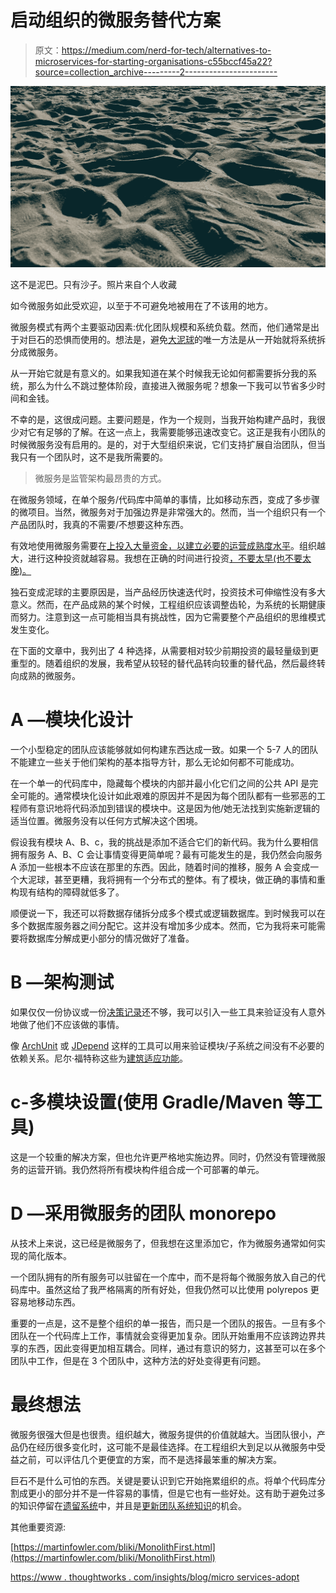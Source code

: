 # 启动组织的微服务替代方案

> 原文：<https://medium.com/nerd-for-tech/alternatives-to-microservices-for-starting-organisations-c55bccf45a22?source=collection_archive---------2----------------------->

![](img/fe0700c68ea0315df2277c4ce827f73a.png)

这不是泥巴。只有沙子。照片来自个人收藏

如今微服务如此受欢迎，以至于不可避免地被用在了不该用的地方。

微服务模式有两个主要驱动因素:优化团队规模和系统负载。然而，他们通常是出于对巨石的恐惧而使用的。想法是，避免[大泥球](http://www.laputan.org/mud/)的唯一方法是从一开始就将系统拆分成微服务。

从一开始它就是有意义的。如果我知道在某个时候我无论如何都需要拆分我的系统，那么为什么不跳过整体阶段，直接进入微服务呢？想象一下我可以节省多少时间和金钱。

不幸的是，这很成问题。主要问题是，作为一个规则，当我开始构建产品时，我很少对它有足够的了解。在这一点上，我需要能够迅速改变它。这正是我有小团队的时候微服务没有启用的。是的，对于大型组织来说，它们支持扩展自治团队，但当我只有一个团队时，这不是我所需要的。

> 微服务是监管架构最昂贵的方式。

在微服务领域，在单个服务/代码库中简单的事情，比如移动东西，变成了多步骤的微项目。当然，微服务对于加强边界是非常强大的。然而，当一个组织只有一个产品团队时，我真的不需要/不想要这种东西。

有效地使用微服务需要在[上投入大量资金，以建立必要的运营成熟度水平](https://martinfowler.com/bliki/MicroservicePrerequisites.html)。组织越大，进行这种投资就越容易。我想在正确的时间进行投资[，不要太早(也不要太晚)。](https://craigew.wordpress.com/2013/10/09/lean-software-development-principle-decide-as-late-as-possible/)

独石变成泥球的主要原因是，当产品经历快速迭代时，投资技术可伸缩性没有多大意义。然而，在产品成熟的某个时候，工程组织应该调整齿轮，为系统的长期健康而努力。注意到这一点可能相当具有挑战性，因为它需要整个产品组织的思维模式发生变化。

在下面的文章中，我列出了 4 种选择，从需要相对较少前期投资的最轻量级到更重型的。随着组织的发展，我希望从较轻的替代品转向较重的替代品，然后最终转向成熟的微服务。

# A —模块化设计

一个小型稳定的团队应该能够就如何构建东西达成一致。如果一个 5-7 人的团队不能建立一些关于他们架构的基本指导方针，那么无论如何都不可能成功。

在一个单一的代码库中，隐藏每个模块的内部并最小化它们之间的公共 API 是完全可能的。通常模块化设计如此艰难的原因并不是因为每个团队都有一些邪恶的工程师有意识地将代码添加到错误的模块中。这是因为他/她无法找到实施新逻辑的适当位置。微服务没有以任何方式解决这个困境。

假设我有模块 A、B、c，我的挑战是添加不适合它们的新代码。我为什么要相信拥有服务 A、B、C 会让事情变得更简单呢？最有可能发生的是，我仍然会向服务 A 添加一些根本不应该在那里的东西。因此，随着时间的推移，服务 A 会变成一个大泥球，甚至更糟，我将拥有一个分布式的整体。有了模块，做正确的事情和重构现有结构的障碍就低多了。

顺便说一下，我还可以将数据存储拆分成多个模式或逻辑数据库。到时候我可以在多个数据库服务器之间分配它。这并没有增加多少成本。然而，它为我将来可能需要将数据库分解成更小部分的情况做好了准备。

# **B —架构测试**

如果仅仅一份协议或一份[决策记录](https://adr.github.io/)还不够，我可以引入一些工具来验证没有人意外地做了他们不应该做的事情。

像 [ArchUnit](https://www.archunit.org/) 或 [JDepend](https://github.com/clarkware/jdepend) 这样的工具可以用来验证模块/子系统之间没有不必要的依赖关系。尼尔·福特称这些为[建筑适应功能](http://nealford.com/books/buildingevolutionaryarchitectures.html)。

# c-多模块设置(使用 Gradle/Maven 等工具)

这是一个较重的解决方案，但也允许更严格地实施边界。同时，仍然没有管理微服务的运营开销。我仍然将所有模块构件组合成一个可部署的单元。

# D —采用微服务的团队 monorepo

从技术上来说，这已经是微服务了，但我想在这里添加它，作为微服务通常如何实现的简化版本。

一个团队拥有的所有服务可以驻留在一个库中，而不是将每个微服务放入自己的代码库中。虽然这给了我严格隔离的所有好处，但我仍然可以比使用 polyrepos 更容易地移动东西。

重要的一点是，这不是整个组织的单一报告，而只是一个团队的报告。一旦有多个团队在一个代码库上工作，事情就会变得更加复杂。团队开始重用不应该跨边界共享的东西，因此变得更加相互耦合。同样，通过有意识的努力，这甚至可以在多个团队中工作，但是在 3 个团队中，这种方法的好处变得更有问题。

# **最终想法**

微服务很强大但是也很贵。组织越大，微服务提供的价值就越大。当团队很小，产品仍在经历很多变化时，这可能不是最佳选择。在工程组织大到足以从微服务中受益之前，可以评估几个更便宜的方案，而不是选择最笨重的解决方案。

巨石不是什么可怕的东西。关键是要认识到它开始拖累组织的点。将单个代码库分割成更小的部分并不是一件容易的事情，但是它也有一些好处。这有助于避免过多的知识停留在[遗留系统](/transferwise-engineering/insights-into-legacy-software-a7e2f68d711e)中，并且是[更新团队系统知识](/transferwise-engineering/rebuilding-software-is-inevitable-96111262722b)的机会。

其他重要资源:

[https://martinfowler.com/bliki/MonolithFirst.html](https://martinfowler.com/bliki/MonolithFirst.html)

[https://www . thoughtworks . com/insights/blog/micro services-adopt](https://www.thoughtworks.com/insights/blog/microservices-adopt)